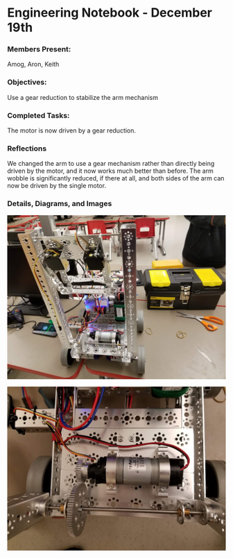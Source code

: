 # Engineering Notebook - December 19th
### Members Present:
Amog, Aron, Keith

### Objectives:
Use a gear reduction to stabilize the arm mechanism

### Completed Tasks:
The motor is now driven by a gear reduction.

### Reflections
We changed the arm to use a gear mechanism rather than directly being driven by the motor, and it now works much better than before. The arm wobble is significantly reduced, if there at all, and both sides of the arm can now be driven by the single motor.

### Details, Diagrams, and Images

![image of the robot with arm attached](images/121901.jpg)

![image of the gear mechanism](images/121902.jpg)